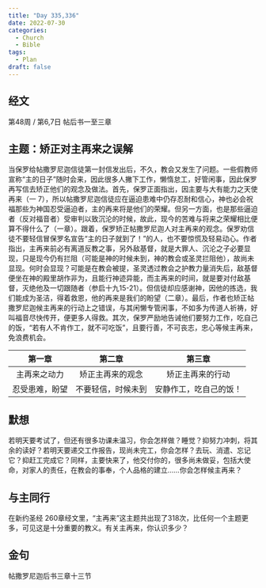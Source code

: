 ```yaml
---
title: "Day 335,336"
date: 2022-07-30
categories:
  - Church
  - Bible
tags:
  - Plan
draft: false
---
```


## 经文
第48周 / 第6,7日 帖后书一至三章

## 主题：矫正对主再来之误解
当保罗给帖撒罗尼迦信徒第一封信发出后，不久，教会又发生了问题。一些假教师宣称“主的日子”随时会来，因此很多人撇下工作，懒惰怠工，好管闲事，因此保罗再写信去矫正他们的观念及做法。首先，保罗正面指出，因主要与大有能力之天使再来（一  7），所以帖撒罗尼迦信徒应在逼迫患难中仍存忍耐和信心，神也必会祝福那些为神国忍受逼迫者，主的再来将是他们的荣耀。但另一方面，也是那些逼迫者（反对福音者）受审判以致沉沦的时候，故此，现今的苦难与将来之荣耀相比便算不得什么了（一章）。跟着，保罗矫正帖撒罗尼迦人对主再来的观念。保罗劝信徒不要轻信冒保罗名宣告“主的日子就到了！”的人，也不要惊慌及轻易动心。作者指出，主再来前必有离道反教之事，另外敌基督，就是大罪人、沉沦之子必要显现，只是现今仍有拦阻（可能是神的时候未到，神的教会或圣灵拦阻他），故尚未显现。何时会显现？可能是在教会被提，圣灵透过教会之护教力量消失后，敌基督便坐在神的殿里胡作非为，且能行神迹异能，而主再来的时间，就是要对付敌基督，灭绝他及一切跟随者（参启十九15-21）。但信徒却应感谢神，因他的拣选，我们能成为圣洁，得着救恩，他的再来是我们的盼望（二章）。最后，作者也矫正帖撒罗尼迦候主再来的行动上之错误，与其闲懒专管闲事，不如多为传道人祈祷，好叫福音尽快传开，便更多人得救。其次，保罗严励地告诫他们要努力工作，吃自己的饭，“若有人不肯作工，就不可吃饭”，且要行善，不可丧志，忠心等候主再来，免浪费机会。

|    第一章    |     第二章     |      第三章      |
|:---------:|:-----------:|:-------------:|
|  主再来之动力   |  矫正主再来的观念   |   矫正主再来的行动    |
|  忍受患难，盼望  |  不要轻信，时候未到  |  安静作工，吃自己的饭！  |

## 默想
若明天要考试了，但还有很多功课未温习，你会怎样做？睡觉？抑努力冲刺，将其余的读好？若明天要递交工作报告，现尚未完工，你会怎样？去玩、消遣、忘记它？抑赶工完成它？同样，主要快来了，他交付你的，很多尚未做妥，包括大使命，对家人的责任，在教会的事奉，个人品格的建立……你会怎样候主再来？

## 与主同行
在新约圣经  260章经文里，“主再来”这主题共出现了318次，比任何一个主题更多，可见这是十分重要的教义。有关主再来，你认识多少？

## 金句
帖撒罗尼迦后书三章十三节

[comment]: <> (## 附录)

